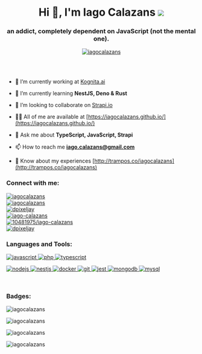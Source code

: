 <h1 align="center">Hi 👋, I'm Iago Calazans  <img src="https://img.shields.io/badge/uptime-58.333%25-success?style=flat-square" /></h1>
<h3 align="center">an addict, completely dependent on JavaScript (not the mental one).</h3>

<p align="center"> <a href="https://github.com/ryo-ma/github-profile-trophy"><img src="https://github-profile-trophy.vercel.app/?username=iagocalazans&margin-w=10" alt="iagocalazans" /></a> </p>
<br><br>

- 🔭 I’m currently working at [Kognita.ai](https://kognita.ai/)

- 🌱 I’m currently learning **NestJS, Deno & Rust**

- 👯 I’m looking to collaborate on [Strapi.io](https://github.com/strapi/strapi)

- 👨‍💻 All of me are available at [https://iagocalazans.github.io/](https://iagocalazans.github.io/)

- 💬 Ask me about **TypeScript, JavaScript, Strapi**

- 📫 How to reach me **iago.calazans@gmail.com**

- 📄 Know about my experiences [http://trampos.co/iagocalazans](http://trampos.co/iagocalazans)

<h3 align="left">Connect with me:</h3>
<p align="left">
<a href="https://codepen.io/iagocalazans" target="_blank"><img align="center" src="https://img.shields.io/badge/codepen-seguir?style=social&logo=codepen" alt="iagocalazans" /></a> <br />
<a href="https://dev.to/iagocalazans" target="_blank"><img align="center" src="https://img.shields.io/badge/dev.to-seguir?style=social&logo=dev.to" alt="iagocalazans" /></a> <br />
<a href="https://twitter.com/dpixeljay" target="_blank"><img align="center" src="https://img.shields.io/badge/twitter-seguir?style=social&logo=twitter" alt="dpixeljay" /></a> <br />
<a href="https://linkedin.com/in/iago-calazans" target="_blank"><img align="center" src="https://img.shields.io/badge/linkedin-seguir?style=social&logo=linkedin" alt="iago-calazans" /></a> <br />
<a href="https://stackoverflow.com/users/10481975/iago-calazans" target="_blank"><img align="center" src="https://img.shields.io/badge/stackoverflow-seguir?style=social&logo=stackoverflow" alt="10481975/iago-calazans" /></a> <br />
<a href="https://instagram.com/dpixeljay" target="_blank"><img align="center" src="https://img.shields.io/badge/instagram-seguir?style=social&logo=instagram" alt="dpixeljay" /></a>
</p>

<h3 align="left">Languages and Tools:</h3>
<p align="left">   <a href="https://developer.mozilla.org/en-US/docs/Web/JavaScript" target="_blank"> <img src="https://img.shields.io/badge/javascript-~2008-yellow?style=for-the-badge&logo=JavaScript&logoColor=yellow" alt="javascript"/> </a>     <a href="https://www.php.net" target="_blank"> <img src="https://img.shields.io/badge/php-^5.x-blueviolet?style=for-the-badge&logo=php&logoColor=blueviolet" alt="php"  /> </a>  <a href="https://www.typescriptlang.org/" target="_blank"> <img src="https://img.shields.io/badge/typescript-%5E3.x-blue?style=for-the-badge&logo=TypeScript&logoColor=blue" alt="typescript" /> </a> </p>
<p align="left"> <a href="https://nodejs.orgn/" target="_blank"> <img src="https://img.shields.io/badge/node-%5E12.x-green?style=for-the-badge&logo=Node.js&logoColor=green" alt="nodejs"/> </a> <a href="https://nestjs.com/" target="_blank"> <img src="https://img.shields.io/badge/nestjs-%5E7.x-critical?style=for-the-badge&logo=NestJS&logoColor=critical" alt="nestjs" /> </a> <a href="https://www.docker.com/" target="_blank"> <img src="https://img.shields.io/badge/docker-~-9cf?style=for-the-badge&logo=Docker&logoColor=9cf" alt="docker" /> </a> <a href="https://git-scm.com/" target="_blank"> <img src="https://img.shields.io/badge/git-~-important?style=for-the-badge&logo=Git&logoColor=important" alt="git" /> </a> <a href="https://jestjs.io" target="_blank"> <img src="https://img.shields.io/badge/jest-~-ff69b4?style=for-the-badge&logo=Jest&logoColor=ff69b4" alt="jest" /> </a> <a href="https://www.mongodb.com/" target="_blank"> <img src="https://img.shields.io/badge/mongodb-~-green?style=for-the-badge&logo=MongoDB&logoColor=green" alt="mongodb" /> </a> <a href="https://www.mysql.com/" target="_blank"> <img src="https://img.shields.io/badge/mysql-%5E5.x-informational?style=for-the-badge&logo=MySQL&logoColor=informational" alt="mysql" /> </a>  </p>

<br>

<h3 align="left">Badges:</h3>

<p><img align="center" src="https://github-readme-stats.vercel.app/api/top-langs?username=iagocalazans&show_icons=true&locale=en&hide=html,css" alt="iagocalazans" /></p>

<p><img align="center" src="https://github-readme-stats.vercel.app/api/wakatime?username=iagocalazans&compact=true" alt="iagocalazans" /></p>

<p><img align="center" src="https://github-readme-stats.vercel.app/api?username=iagocalazans&hide=issues&count_private=true&show_icons=true&theme=vision-friendly-dark" alt="iagocalazans" /></p>

<p><img align="center" src="https://github-readme-streak-stats.herokuapp.com/?user=iagocalazans" alt="iagocalazans" /></p>
